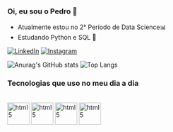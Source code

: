 

### Oi, eu sou o Pedro 🤙

- Atualmente estou no 2° Período de Data Science📊
- Estudando Python e SQL 🐍


[![LinkedIn](https://img.shields.io/badge/LinkedIn-0077B5?style=for-the-badge&logo=linkedin&logoColor=white)](https://www.linkedin.com/in/pedro-oliveira-29947612a/)
[![Instagram](https://img.shields.io/badge/Instagram-E4405F?style=for-the-badge&logo=instagram&logoColor=white)](https://www.instagram.com/pedrosaintsimon/)

![Anurag's GitHub stats](https://github-readme-stats.vercel.app/api?username=pedrosaintsimon&show_icons=true&theme=dark)
![Top Langs](https://github-readme-stats.vercel.app/api/top-langs/?username=pedrosaintsimon&layout=compact)


### Tecnologias que uso no meu dia a dia

<div style="display: inline-block">
  <br>
  
  <img align="center" alt="html5" height="50" width="50" src="https://cdn.jsdelivr.net/gh/devicons/devicon@latest/icons/python/python-original-wordmark.svg" />
<img align="center" alt="html5" height="50" width="50" src="https://cdn.jsdelivr.net/gh/devicons/devicon@latest/icons/dbeaver/dbeaver-original.svg" />
<img align="center" alt="html5" height="50" width="50" src="https://cdn.jsdelivr.net/gh/devicons/devicon@latest/icons/mysql/mysql-original-wordmark.svg" />
<img align="center" alt="html5" height="50" width="50" src="https://cdn.jsdelivr.net/gh/devicons/devicon@latest/icons/pycharm/pycharm-original.svg" />



</div>
